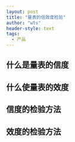 ```yaml
---
layout: post
title: "量表的信效度检验"
author: "wts"
header-style: text
tags:
  - 产品
---
```


## 什么是量表的信度

## 什么使量表的效度

## 信度的检验方法

## 效度的检验方法